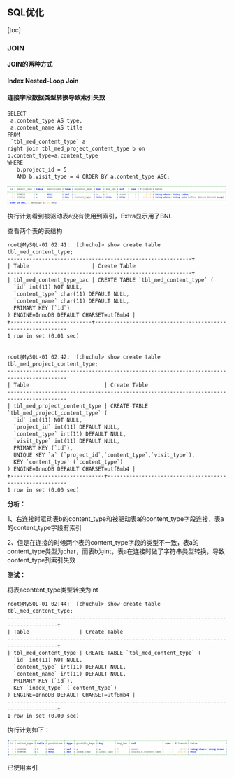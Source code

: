 ## SQL优化

[toc]

### JOIN

**JOIN的两种方式**

#### Index Nested-Loop Join

#### 连接字段数据类型转换导致索引失效

```shell
SELECT
 a.content_type AS type,
 a.content_name AS title
FROM
 `tbl_med_content_type` a 
right join tbl_med_project_content_type b on b.content_type=a.content_type
WHERE
   b.project_id = 5
   AND b.visit_type = 4 ORDER BY a.content_type ASC;  
```

![](pic/05.png)

执行计划看到被驱动表a没有使用到索引，Extra显示用了BNL

查看两个表的表结构

```shell
root@MySQL-01 02:41:  [chuchu]> show create table tbl_med_content_type;
-----------------------------------------------------------+
| Table                    | Create Table                                                 
-----------------------------------------------------------+
| tbl_med_content_type_bac | CREATE TABLE `tbl_med_content_type` (
  `id` int(11) NOT NULL,
  `content_type` char(11) DEFAULT NULL,
  `content_name` char(11) DEFAULT NULL,
  PRIMARY KEY (`id`)
) ENGINE=InnoDB DEFAULT CHARSET=utf8mb4 |
+--------------------------+-------------------------------------------------------------
1 row in set (0.01 sec)


root@MySQL-01 02:42:  [chuchu]> show create table tbl_med_project_content_type;
-----------------------------------------------------------------------------------------
| Table                        | Create Table                                             
-----------------------------------------------------------------------------------------
| tbl_med_project_content_type | CREATE TABLE `tbl_med_project_content_type` (
  `id` int(11) NOT NULL,
  `project_id` int(11) DEFAULT NULL,
  `content_type` int(11) DEFAULT NULL,
  `visit_type` int(11) DEFAULT NULL,
  PRIMARY KEY (`id`),
  UNIQUE KEY `a` (`project_id`,`content_type`,`visit_type`),
  KEY `content_type` (`content_type`)
) ENGINE=InnoDB DEFAULT CHARSET=utf8mb4 |
+------------------------------+---------------------------------------------------------
1 row in set (0.00 sec)
```

**分析：**

1、右连接时驱动表b的content_type和被驱动表a的content_type字段连接，表a的content_type字段有索引

2、但是在连接的时候两个表的content_type字段的类型不一致，表a的content_type类型为char，而表b为int，表a在连接时做了字符串类型转换，导致content_type列索引失效

**测试：**

将表acontent_type类型转换为int

```shell
root@MySQL-01 02:44:  [chuchu]> show create table tbl_med_content_type;
--------------------------------------------------------------------------------------+
| Table                | Create Table                                                     --------------------------------------------------------------------------------------+
| tbl_med_content_type | CREATE TABLE `tbl_med_content_type` (
  `id` int(11) NOT NULL,
  `content_type` int(11) DEFAULT NULL,
  `content_name` int(11) DEFAULT NULL,
  PRIMARY KEY (`id`),
  KEY `index_type` (`content_type`)
) ENGINE=InnoDB DEFAULT CHARSET=utf8mb4 |
--------------------------------------------------------------------------------------+
1 row in set (0.00 sec)
```

执行计划如下：

![](pic/06.png)

已使用索引



